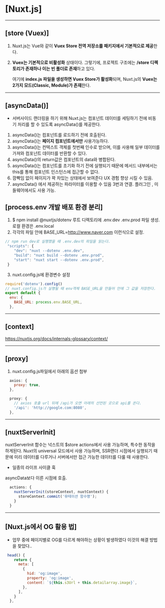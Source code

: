 # [Nuxt.js]

---

## [store (Vuex)]

1. Nuxt.js는 Vue와 같이 **Vuex Store 전역 저장소를 패키지에서 기본적으로 제공**한다.

2. **Vuex는 기본적으로 비활성화** 상태이다. 그렇기에, 프로젝트 구조에는 **/store 디렉토리가 존재하나 이는 빈 폴더로 존재**하고 있다.

   여기에 **index.js 파일을 생성하면 Vuex Store가 활성화**되며, Nuxt.js의 **Vuex는 2가지 모드(Classic, Module)가 존재**한다.

---

## [asyncData()]

- 서버사이드 랜더링을 하기 위해 Nuxt.js는 컴포넌트 데이터를 세팅하기 전에 비동기 처리를 할 수 있도록 asyncData()를 제공한다.

1. asyncData()는 컴포넌트를 로드하기 전에 호출된다.
2. asyncData()는 **페이지 컴포넌트에서만** 사용가능하다.
3. asyncData()는 컨텍스트 객체를 첫번째 인수로 받으며, 이를 사용해 일부 데이터를 가져와 컴포넌트 데이터를 반환할 수 있다.
4. asyncData()의 return값은 컴포넌트의 data와 병합된다.
5. asyncData()는 컴포넌트를 초기화 하기 전에 실행되기 때문에 메서드 내부에서는 this를 통해 컴포넌트 인스턴스에 접근할 수 없다.
6. 깜빡임 없이 페이지가 꽉 차있는 상태에서 보여준다 UX 경험 향상 시킬 수 있음.
7. asyncData() 에서 제공하는 파라미터를 이용할 수 있음 3번과 연결. 플러그인 , 미들웨어에서도 사용 가능.

## [process.env 개발 배포 환경 분리]

1. $ npm install @nuxtjs/dotenv 루트 디렉토리에 .env.dev .env.prod 파일 생성. 로컬 환경은 .env.local
2. 각각의 파일 안에 BASE_URL=http://www.naver.com 이런식으로 설정.

```javascript
// npm run dev로 실행했을 때 .env.dev의 파일을 읽는다.
 "scripts": {
    "dev": "nuxt --dotenv .env.dev",
    "build": "nuxt build --dotenv .env.prod",
    "start": "nuxt start --dotenv .env.prod",
 }
```

3. nuxt.config.js에 환경변수 설정

```javascript
require('dotenv').config()
// nuxt.config.js가 실행될 때 env객체 BASE_URL을 만들어 안에 그 값을 저장한다.
export default {
  env: {
    BASE_URL: process.env.BASE_URL,
  },
```

---

## [context]

https://nuxtjs.org/docs/internals-glossary/context/

---

## [proxy]

1. nuxt.config.js파일에서 아래의 옵션 첨부

```javascript
  axios: {
    proxy: true,
  },

  proxy: {
    // axios 호출 url 뒤에 /api가 오면 아래의 선언된 곳으로 api를 쏜다.
    '/api': 'http://google.com:8080',
  },


```

---

## [nuxtServerInit]

nuxtServerInit 함수는 넉스트의 $store actions에서 사용 가능하며, 특수한 동작을 하게된다. Nuxt의 universal 모드에서
사용 가능하며, SSR랜더 시점에서 실행되기 때문에 미리 데이터를 다루거나 서버에서만 접근 가능한 데이터를 다룰 때 사용한다.

- 일종의 라이프 사이클 훅

asyncData보다 이른 시점에 호출.

```javascript
  actions: {
    nuxtServerInit(storeContext, nuxtContext) {
      storeContext.commit('뮤테이션 함수명');
    }
  }
```

---

## [Nuxt.js에서 OG 활용 법]

- 업무 중에 페이지별로 OG를 다르게 해야하는 상황이 발생하였다 이것의 해결 방법을 찾았다..

```javascript
 head() {
    return {
      meta: [
        {
          hid: 'og:image',
          property: 'og:image',
          content: `${this.s3Url + this.detailarray.image}`,
        },
      ],
    }
  },
```
